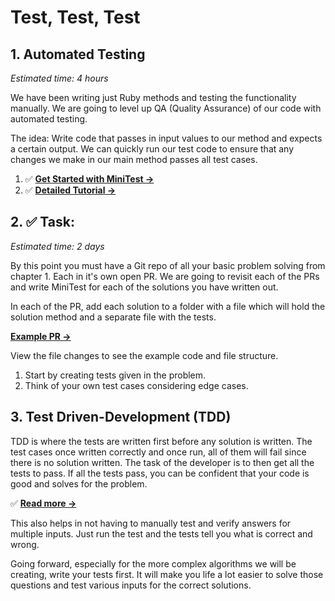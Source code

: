 # Test, Test, Test

## 1. Automated Testing
*Estimated time: 4 hours*

We have been writing just Ruby methods and testing the functionality manually. We are going to level up QA (Quality Assurance) of our code with automated testing.

The idea: Write code that passes in input values to our method and expects a certain output. We can quickly run our test code to ensure that any changes we make in our main method passes all test cases.

1. ✅ **[Get Started with MiniTest →](https://semaphoreci.com/community/tutorials/getting-started-with-minitest)**
2. ✅ **[Detailed Tutorial →](https://launchschool.com/blog/assert-yourself-an-introduction-to-minitest)**

## 2. ✅ Task:
*Estimated time: 2 days*

By this point you must have a Git repo of all your basic problem solving from chapter 1. Each in it's own open PR.
We are going to revisit each of the PRs and write MiniTest for each of the solutions you have written out.

In each of the PR, add each solution to a folder with a file which will hold the solution method and a separate file with the tests.

**[Example PR →](https://github.com/IdentitySquare/Engineering-Internship/pull/3)**

View the file changes to see the example code and file structure.

1. Start by creating tests given in the problem.
2. Think of your own test cases considering edge cases.

## 3. Test Driven-Development (TDD)

TDD is where the tests are written first before any solution is written. The test cases once written correctly and once run, all of them will fail since there is no solution written. The task of the developer is to then get all the tests to pass. If all the tests pass, you can be confident that your code is good and solves for the problem.

✅ **[Read more →](https://www.guru99.com/test-driven-development.html)**

This also helps in not having to manually test and verify answers for multiple inputs. Just run the test and the tests tell you what is correct and wrong.

Going forward, especially for the more complex algorithms we will be creating, write your tests first. It will make you life a lot easier to solve those questions and test various inputs for the correct solutions.
